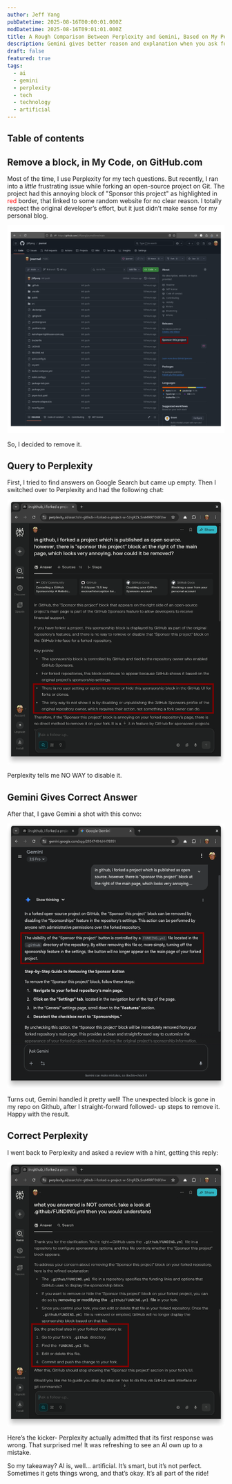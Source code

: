 ```yaml
---
author: Jeff Yang
pubDatetime: 2025-08-16T00:00:01.000Z
modDatetime: 2025-08-16T09:01:01.000Z
title: A Rough Comparison Between Perplexity and Gemini, Based on My Personal Experience
description: Gemini gives better reason and explanation when you ask for technical coding question, in my opinion.
draft: false
featured: true
tags:
  - ai
  - gemini
  - perplexity
  - tech
  - technology
  - artificial
---
```


## Table of contents

## Remove a block, in My Code, on GitHub.com

Most of the time, I use Perplexity for my tech questions. But recently, I ran into a _little_ frustrating issue while forking an open-source project on Git. The project had this annoying block of "Sponsor this project" as highlighted in <font color=red>red</font> border, that linked to some random website for no clear reason. I totally respect the original developer’s effort, but it just didn’t make sense for my personal blog. 

![](../../../assets/images/250816_sponsorFunding_github.png)

So, I decided to remove it.

## Query to Perplexity

First, I tried to find answers on Google Search but came up empty. Then I switched over to Perplexity and had the following chat:


![](../../../assets/images/250816_perplexity_response0_stroked.png)

Perplexity tells me NO WAY to disable it.

## Gemini Gives Correct Answer

After that, I gave Gemini a shot with this convo:

![](../../../assets/images/250816_geminiResponse_stroked.png)

Turns out, Gemini handled it pretty well! The unexpected block is gone in my repo on Github, after I straight-forward followed- up steps to remove it. Happy with the result. 

## Correct Perplexity

I went back to Perplexity and asked a review with a hint, getting this reply:

![](../../../assets/images/250816_perplexity_response1_stroked.png)

Here’s the kicker- Perplexity actually admitted that its first response was wrong. That surprised me! It was refreshing to see an AI own up to a mistake.

So my takeaway? AI is, well… artificial. It’s smart, but it’s not perfect. Sometimes it gets things wrong, and that’s okay. It’s all part of the ride!


